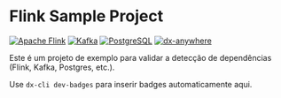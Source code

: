# Flink Sample Project
<!-- dx-cli:badges:start -->
[![Apache Flink](https://img.shields.io/badge/Flink-Dev_Service-orange?logo=apacheflink)](#) [![Kafka](https://img.shields.io/badge/Kafka-Dev_Service-black?logo=apachekafka)](#) [![PostgreSQL](https://img.shields.io/badge/PostgreSQL-Dev_Service-blue?logo=postgresql)](#) [![dx-anywhere](https://img.shields.io/badge/DX--Anywhere-CLI-1ED6FF)](#)
<!-- dx-cli:badges:end -->





Este é um projeto de exemplo para validar a detecção de dependências (Flink, Kafka, Postgres, etc.).

Use `dx-cli dev-badges` para inserir badges automaticamente aqui.
